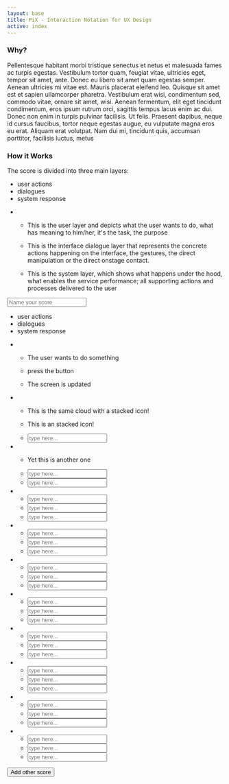 ```yaml
---
layout: base
title: PiX - Interaction Notation for UX Design
active: index
---
```


<h3>Why?</h3>

<p>Pellentesque habitant morbi tristique senectus et netus et malesuada fames ac turpis egestas. Vestibulum tortor quam, feugiat vitae, ultricies eget, tempor sit amet, ante. Donec eu libero sit amet quam egestas semper. Aenean ultricies mi vitae est. Mauris placerat eleifend leo. Quisque sit amet est et sapien ullamcorper pharetra. Vestibulum erat wisi, condimentum sed, commodo vitae, ornare sit amet, wisi. Aenean fermentum, elit eget tincidunt condimentum, eros ipsum rutrum orci, sagittis tempus lacus enim ac dui. Donec non enim in turpis pulvinar facilisis. Ut felis. Praesent dapibus, neque id cursus faucibus, tortor neque egestas augue, eu vulputate magna eros eu erat. Aliquam erat volutpat. Nam dui mi, tincidunt quis, accumsan porttitor, facilisis luctus, metus</p>

<h3>How it Works</h3>

<p>The score is divided into three main layers:</p>

<div class='score'>
    <ul class='labels col-xs-2'>
        <li class='block block-user'><div class='icn-group'><i class='icn icn-4x icn-user'></i><label>user actions</label></div></li>
        <li class='block block-dialogue'><div class='icn-group'><i class='icn icn-4x icn-dialogue'></i><label>dialogues</label></div></li>
        <li class='block block-system'><div class='icn-group'><i class='icn icn-4x icn-gear'></i><label>system response</label></div></li>
    </ul>
    <ul class='step'>
        <li class='col-xs-10'>
            <ul>
                <li class='block block-user'><p>This is the user layer and depicts what the user wants to do, what has meaning to him/her, it's the task, the purpose </p></li>
                <li class='block block-dialogue'><p>This is the interface dialogue layer that represents the concrete actions happening on the interface, the gestures, the direct manipulation or the direct onstage contact.</p></li>
                <li class='block block-system'><p>This is the system layer, which shows what happens under the hood, what enables the service performance; all supporting actions and processes delivered to the user</p></li>
            </ul>
        </li>
    </ul>
</div>

<input class='score-header' placeholder='Name your score'>

<div class='score'>
     <ul class='labels col-xs-1'>
        <li class='block block-user'><div class='icn-group'><i class='icn icn-4x icn-user'></i><label>user actions</label></div></li>
        <li class='block block-dialogue'><div class='icn-group'><i class='icn icn-4x icn-dialogue'></i><label>dialogues</label></div></li>
        <li class='block block-system'><div class='icn-group'><i class='icn icn-4x icn-gear'></i><label>system response</label></div></li>
    </ul>
    <ul class='step'>
        <li class='col-sm-1'>
            <ul>
                <li class='block block-user'>
                    <div class='icn-group'>
                        <i class='icn icn-think'></i>
                        <p>The user wants to do something</p>
                    </div>
                </li>
                <li class='block block-dialogue'>
                    <div class='icn-group'>
                        <i class='icn icn-touch-1'></i>
                        <p>press the button</p>
                    </div>
                </li>
                <li class='block block-system'>
                    <div class='icn-group'>
                        <i class='icn icn-reload'></i>
                        <p>The screen is updated</p>
                    </div>
                </li>
            </ul>
        </li>
        <li class='col-sm-1'>
            <ul>
                <li class='block block-user'>
                    <div class='icn-group'>
                        <div class='icn-stack'>
                            <i class='icn icn-ok icn-stack-1x'></i>
                            <i class='icn icn-think icn-stack-1x'></i>
                        </div>
                        <p>This is the same cloud with a stacked icon!</p>
                    </div>
                </li>
                <li class='block block-dialogue'>
                    <div class='icn-group'>
                        <div class='icn-stack'>
                            <i class='icn icn-touch-1 icn-stack-1x'></i>
                            <i class='icn icn-click icn-stack-1x'></i>
                        </div>
                        <p>This is an stacked icon!</p>
                    </div>
                </li>
                <li class='block block-system'><input type='text' tabindex='6' placeholder='type here...'></li>
            </ul>
        </li>
        <li class='col-sm-1'>
            <ul>
                <li class='block block-user'>
                    <div class='icn-group'>
                        <div class='icn-stack'>
                            <i class='icn icn-question icn-stack-1x'></i>
                            <i class='icn icn-think icn-stack-1x'></i>
                        </div>
                        <p>Yet this is another one</p>
                    </div>
                </li>
                <li class='block block-dialogue'><input type='text' tabindex='8' placeholder='type here...'></li>
                <li class='block block-system'><input type='text' tabindex='9' placeholder='type here...'></li>
            </ul>
        </li>
        <li class='col-sm-1'>
            <ul>
                <li class='block block-user'><input type='text' tabindex='10' placeholder='type here...'></li>
                <li class='block block-dialogue'><input type='text' tabindex='11' placeholder='type here...'></li>
                <li class='block block-system'><input type='text' tabindex='12' placeholder='type here...'></li>
            </ul>
        </li>    
        <li class='col-sm-1'>
            <ul>
                <li class='block block-user'><input type='text' tabindex='13' placeholder='type here...'></li>
                <li class='block block-dialogue'><input type='text' tabindex='14' placeholder='type here...'></li>
                <li class='block block-system'><input type='text' tabindex='15' placeholder='type here...'></li>
            </ul>
        </li>
        <li class='col-sm-1'>
            <ul>
                <li class='block block-user'><input type='text' tabindex='13' placeholder='type here...'></li>
                <li class='block block-dialogue'><input type='text' tabindex='14' placeholder='type here...'></li>
                <li class='block block-system'><input type='text' tabindex='15' placeholder='type here...'></li>
            </ul>
        </li>
        <li class='col-sm-1'>
            <ul>
                <li class='block block-user'><input type='text' tabindex='13' placeholder='type here...'></li>
                <li class='block block-dialogue'><input type='text' tabindex='14' placeholder='type here...'></li>
                <li class='block block-system'><input type='text' tabindex='15' placeholder='type here...'></li>
            </ul>
        </li>
        <li class='col-sm-1'>
            <ul>
                <li class='block block-user'><input type='text' tabindex='13' placeholder='type here...'></li>
                <li class='block block-dialogue'><input type='text' tabindex='14' placeholder='type here...'></li>
                <li class='block block-system'><input type='text' tabindex='15' placeholder='type here...'></li>
            </ul>
        </li>
        <li class='col-sm-1'>
            <ul>
                <li class='block block-user'><input type='text' tabindex='13' placeholder='type here...'></li>
                <li class='block block-dialogue'><input type='text' tabindex='14' placeholder='type here...'></li>
                <li class='block block-system'><input type='text' tabindex='15' placeholder='type here...'></li>
            </ul>
        </li>
        <li class='col-sm-1'>
            <ul>
                <li class='block block-user'><input type='text' tabindex='13' placeholder='type here...'></li>
                <li class='block block-dialogue'><input type='text' tabindex='14' placeholder='type here...'></li>
                <li class='block block-system'><input type='text' tabindex='15' placeholder='type here...'></li>
            </ul>
        </li>
        <li class='col-sm-1'>
            <ul>
                <li class='block block-user'><input type='text' tabindex='13' placeholder='type here...'></li>
                <li class='block block-dialogue'><input type='text' tabindex='14' placeholder='type here...'></li>
                <li class='block block-system'><input type='text' tabindex='15' placeholder='type here...'></li>
            </ul>
        </li>
    </ul>
</div>

<button class='btn btn-primary'>Add other score</button>
